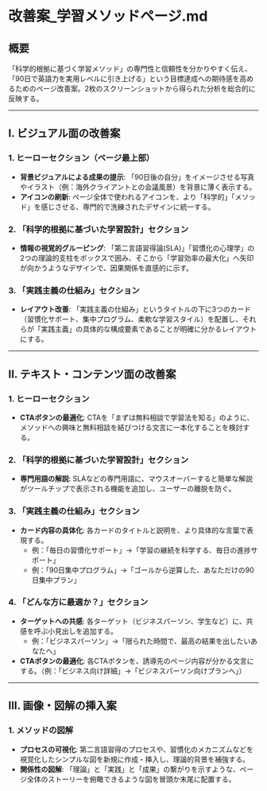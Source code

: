 # 改善案\_学習メソッドページ.md

## 概要

「科学的根拠に基づく学習メソッド」の専門性と信頼性を分かりやすく伝え、「90日で英語力を実用レベルに引き上げる」という目標達成への期待感を高めるためのページ改善案。2枚のスクリーンショットから得られた分析を総合的に反映する。

---

## I. ビジュアル面の改善案

### 1. ヒーローセクション（ページ最上部）

- **背景ビジュアルによる成果の提示**: 「90日後の自分」をイメージさせる写真やイラスト（例：海外クライアントとの会議風景）を背景に薄く表示する。
- **アイコンの刷新**: ページ全体で使われるアイコンを、より「科学的」「メソッド」を感じさせる、専門的で洗練されたデザインに統一する。

### 2. 「科学的根拠に基づいた学習設計」セクション

- **情報の視覚的グルーピング**: 「第二言語習得論(SLA)」「習慣化の心理学」の2つの理論的支柱をボックスで囲み、そこから「学習効率の最大化」へ矢印が向かうようなデザインで、因果関係を直感的に示す。

### 3. 「実践主義の仕組み」セクション

- **レイアウト改善**: 「実践主義の仕組み」というタイトルの下に3つのカード（習慣化サポート、集中プログラム、柔軟な学習スタイル）を配置し、それらが「実践主義」の具体的な構成要素であることが明確に分かるレイアウトにする。

---

## II. テキスト・コンテンツ面の改善案

### 1. ヒーローセクション

- **CTAボタンの最適化**: CTAを「まずは無料相談で学習法を知る」のように、メソッドへの興味と無料相談を結びつける文言に一本化することを検討する。

### 2. 「科学的根拠に基づいた学習設計」セクション

- **専門用語の解説**: SLAなどの専門用語に、マウスオーバーすると簡単な解説がツールチップで表示される機能を追加し、ユーザーの離脱を防ぐ。

### 3. 「実践主義の仕組み」セクション

- **カード内容の具体化**: 各カードのタイトルと説明を、より具体的な言葉で表現する。
  - 例：「毎日の習慣化サポート」→「学習の継続を科学する、毎日の進捗サポート」
  - 例：「90日集中プログラム」→「ゴールから逆算した、あなただけの90日集中プラン」

### 4. 「どんな方に最適か？」セクション

- **ターゲットへの共感**: 各ターゲット（ビジネスパーソン、学生など）に、共感を呼ぶ小見出しを追加する。
  - 例：「ビジネスパーソン」→「限られた時間で、最高の結果を出したいあなたへ」
- **CTAボタンの最適化**: 各CTAボタンを、誘導先のページ内容が分かる文言にする。（例：「ビジネス向け詳細」→「ビジネスパーソン向けプランへ」）

---

## III. 画像・図解の挿入案

### 1. メソッドの図解

- **プロセスの可視化**: 第二言語習得のプロセスや、習慣化のメカニズムなどを視覚化したシンプルな図を新規に作成・挿入し、理論的背景を補強する。
- **関係性の図解**: 「理論」と「実践」と「成果」の繋がりを示すような、ページ全体のストーリーを俯瞰できるような図を冒頭か末尾に配置する。
